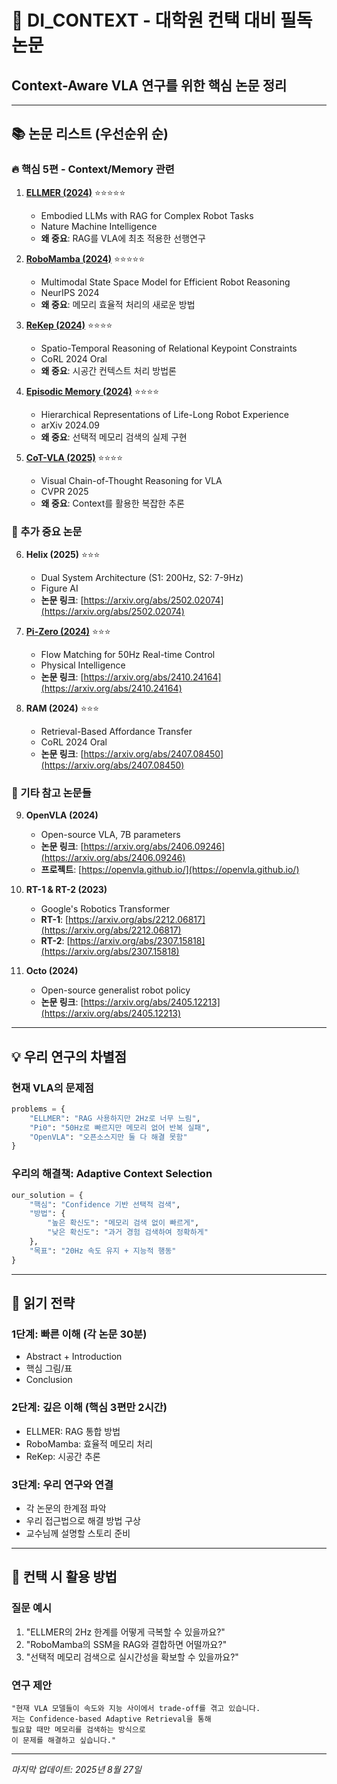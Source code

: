 # 🎯 DI_CONTEXT - 대학원 컨택 대비 필독 논문
## Context-Aware VLA 연구를 위한 핵심 논문 정리

---

## 📚 논문 리스트 (우선순위 순)

### 🔥 핵심 5편 - Context/Memory 관련

1. **[ELLMER (2024)](./01_ELLMER_2024.md)** ⭐⭐⭐⭐⭐
   - Embodied LLMs with RAG for Complex Robot Tasks
   - Nature Machine Intelligence
   - **왜 중요**: RAG를 VLA에 최초 적용한 선행연구

2. **[RoboMamba (2024)](./02_RoboMamba_2024.md)** ⭐⭐⭐⭐⭐
   - Multimodal State Space Model for Efficient Robot Reasoning
   - NeurIPS 2024
   - **왜 중요**: 메모리 효율적 처리의 새로운 방법

3. **[ReKep (2024)](./03_ReKep_2024.md)** ⭐⭐⭐⭐
   - Spatio-Temporal Reasoning of Relational Keypoint Constraints
   - CoRL 2024 Oral
   - **왜 중요**: 시공간 컨텍스트 처리 방법론

4. **[Episodic Memory (2024)](./04_Episodic_Memory_2024.md)** ⭐⭐⭐⭐
   - Hierarchical Representations of Life-Long Robot Experience
   - arXiv 2024.09
   - **왜 중요**: 선택적 메모리 검색의 실제 구현

5. **[CoT-VLA (2025)](./05_CoT_VLA_2025.md)** ⭐⭐⭐⭐
   - Visual Chain-of-Thought Reasoning for VLA
   - CVPR 2025
   - **왜 중요**: Context를 활용한 복잡한 추론

### 🚀 추가 중요 논문

6. **Helix (2025)** ⭐⭐⭐
   - Dual System Architecture (S1: 200Hz, S2: 7-9Hz)
   - Figure AI
   - **논문 링크**: [https://arxiv.org/abs/2502.02074](https://arxiv.org/abs/2502.02074)

7. **[Pi-Zero (2024)](./Flow_RAG_Papers/Phase1_01_Pi0_2024.md)** ⭐⭐⭐
   - Flow Matching for 50Hz Real-time Control
   - Physical Intelligence
   - **논문 링크**: [https://arxiv.org/abs/2410.24164](https://arxiv.org/abs/2410.24164)

8. **RAM (2024)** ⭐⭐⭐
   - Retrieval-Based Affordance Transfer
   - CoRL 2024 Oral
   - **논문 링크**: [https://arxiv.org/abs/2407.08450](https://arxiv.org/abs/2407.08450)

### 📄 기타 참고 논문들

9. **OpenVLA (2024)**
   - Open-source VLA, 7B parameters
   - **논문 링크**: [https://arxiv.org/abs/2406.09246](https://arxiv.org/abs/2406.09246)
   - **프로젝트**: [https://openvla.github.io/](https://openvla.github.io/)

10. **RT-1 & RT-2 (2023)**
    - Google's Robotics Transformer
    - **RT-1**: [https://arxiv.org/abs/2212.06817](https://arxiv.org/abs/2212.06817)
    - **RT-2**: [https://arxiv.org/abs/2307.15818](https://arxiv.org/abs/2307.15818)

11. **Octo (2024)**
    - Open-source generalist robot policy
    - **논문 링크**: [https://arxiv.org/abs/2405.12213](https://arxiv.org/abs/2405.12213)

---

## 💡 우리 연구의 차별점

### 현재 VLA의 문제점
```python
problems = {
    "ELLMER": "RAG 사용하지만 2Hz로 너무 느림",
    "Pi0": "50Hz로 빠르지만 메모리 없어 반복 실패",
    "OpenVLA": "오픈소스지만 둘 다 해결 못함"
}
```

### 우리의 해결책: Adaptive Context Selection
```python
our_solution = {
    "핵심": "Confidence 기반 선택적 검색",
    "방법": {
        "높은 확신도": "메모리 검색 없이 빠르게",
        "낮은 확신도": "과거 경험 검색하여 정확하게"
    },
    "목표": "20Hz 속도 유지 + 지능적 행동"
}
```

---

## 📖 읽기 전략

### 1단계: 빠른 이해 (각 논문 30분)
- Abstract + Introduction
- 핵심 그림/표
- Conclusion

### 2단계: 깊은 이해 (핵심 3편만 2시간)
- ELLMER: RAG 통합 방법
- RoboMamba: 효율적 메모리 처리
- ReKep: 시공간 추론

### 3단계: 우리 연구와 연결
- 각 논문의 한계점 파악
- 우리 접근법으로 해결 방법 구상
- 교수님께 설명할 스토리 준비

---

## 🎯 컨택 시 활용 방법

### 질문 예시
1. "ELLMER의 2Hz 한계를 어떻게 극복할 수 있을까요?"
2. "RoboMamba의 SSM을 RAG와 결합하면 어떨까요?"
3. "선택적 메모리 검색으로 실시간성을 확보할 수 있을까요?"

### 연구 제안
```
"현재 VLA 모델들이 속도와 지능 사이에서 trade-off를 겪고 있습니다.
저는 Confidence-based Adaptive Retrieval을 통해
필요할 때만 메모리를 검색하는 방식으로
이 문제를 해결하고 싶습니다."
```

---

*마지막 업데이트: 2025년 8월 27일*